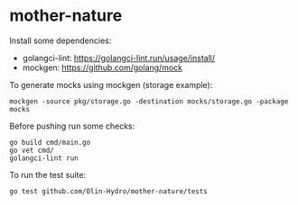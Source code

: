 # mother-nature

Install some dependencies:

- golangci-lint: https://golangci-lint.run/usage/install/
- mockgen: https://github.com/golang/mock

To generate mocks using mockgen (storage example):
```
mockgen -source pkg/storage.go -destination mocks/storage.go -package mocks
```

Before pushing run some checks:
```
go build cmd/main.go
go vet cmd/
golangci-lint run
```

To run the test suite:
```
go test github.com/Olin-Hydro/mother-nature/tests
```